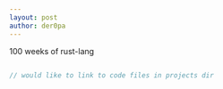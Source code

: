 ```yaml
---
layout: post
author: der0pa
---
```


100 weeks of rust-lang

```rust

// would like to link to code files in projects dir